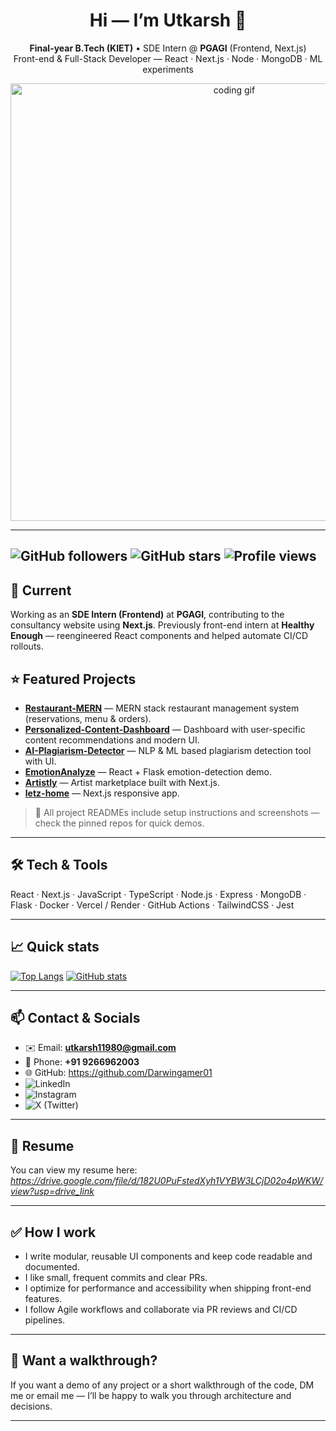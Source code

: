 <div align="center">

# Hi — I’m Utkarsh 👋  
**Final-year B.Tech (KIET)** • SDE Intern @ **PGAGI** (Frontend, Next.js)  
Front-end & Full-Stack Developer — React · Next.js · Node · MongoDB · ML experiments

<!-- Hero GIF (change URL if you prefer a different gif) -->
<img src="https://user-images.githubusercontent.com/74038190/212741999-016fddbd-617a-4448-8042-0ecf907aea25.gif" alt="coding gif" width="700"/>

</div>

---
![GitHub followers](https://img.shields.io/github/followers/Darwingamer01?label=Follow&style=social)
![GitHub stars](https://img.shields.io/github/stars/Darwingamer01?style=social)
![Profile views](https://komarev.com/ghpvc/?username=Darwingamer01&label=Profile%20views&color=0e75b6&style=flat)
---

## 🔭 Current
Working as an **SDE Intern (Frontend)** at **PGAGI**, contributing to the consultancy website using **Next.js**. Previously front-end intern at **Healthy Enough** — reengineered React components and helped automate CI/CD rollouts.

## ⭐ Featured Projects

- **[Restaurant-MERN](https://github.com/Darwingamer01/Restaurant-MERN)** — MERN stack restaurant management system (reservations, menu & orders).  
- **[Personalized-Content-Dashboard](https://github.com/Darwingamer01/personalized-content-dashboard)** — Dashboard with user-specific content recommendations and modern UI.  
- **[AI-Plagiarism-Detector](https://github.com/Darwingamer01/AI-Plagiarism-Detector)** — NLP & ML based plagiarism detection tool with UI.  
- **[EmotionAnalyze](https://github.com/Darwingamer01/EmotionAnalyze)** — React + Flask emotion-detection demo.  
- **[Artistly](https://github.com/Darwingamer01/Artistly)** — Artist marketplace built with Next.js.  
- **[letz-home](https://github.com/Darwingamer01/letz-home)** — Next.js responsive app.

> 🔗 All project READMEs include setup instructions and screenshots — check the pinned repos for quick demos.

---

## 🛠️ Tech & Tools
React · Next.js · JavaScript · TypeScript · Node.js · Express · MongoDB · Flask · Docker · Vercel / Render · GitHub Actions · TailwindCSS · Jest

---

## 📈 Quick stats
[![Top Langs](https://github-readme-stats.vercel.app/api/top-langs/?username=Darwingamer01&layout=compact)](https://github.com/Darwingamer01)
[![GitHub stats](https://github-readme-stats.vercel.app/api?username=Darwingamer01&show_icons=true&count_private=true&line_height=24)](https://github.com/Darwingamer01)

---

## 📫 Contact & Socials
- ✉️ Email: **utkarsh11980@gmail.com**  
- 📱 Phone: **+91 9266962003**
- 🌐 GitHub: https://github.com/Darwingamer01
- ![LinkedIn](https://img.shields.io/badge/LinkedIn-Connect-blue?logo=linkedin&style=for-the-badge&link=https://www.linkedin.com/in/utkarsh-choudhary-999965289/)
- ![Instagram](https://img.shields.io/badge/Instagram-Follow-red?logo=instagram&style=for-the-badge&link=https://www.instagram.com/utkarsh_choudhary_03/)
- ![X (Twitter)](https://img.shields.io/badge/Twitter-Follow-black?logo=twitter&style=for-the-badge&link=https://x.com/UChoudhary85651)

---

## 📄 Resume
You can view my resume here: *https://drive.google.com/file/d/182U0PuFstedXyh1VYBW3LCjD02o4pWKW/view?usp=drive_link*  

---

## ✅ How I work
- I write modular, reusable UI components and keep code readable and documented.  
- I like small, frequent commits and clear PRs.  
- I optimize for performance and accessibility when shipping front-end features.  
- I follow Agile workflows and collaborate via PR reviews and CI/CD pipelines.

---

## 🎯 Want a walkthrough?
If you want a demo of any project or a short walkthrough of the code, DM me or email me — I’ll be happy to walk you through architecture and decisions.

---

